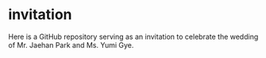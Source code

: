 # invitation
Here is a GitHub repository serving as an invitation to celebrate the wedding of Mr. Jaehan Park and Ms. Yumi Gye.
